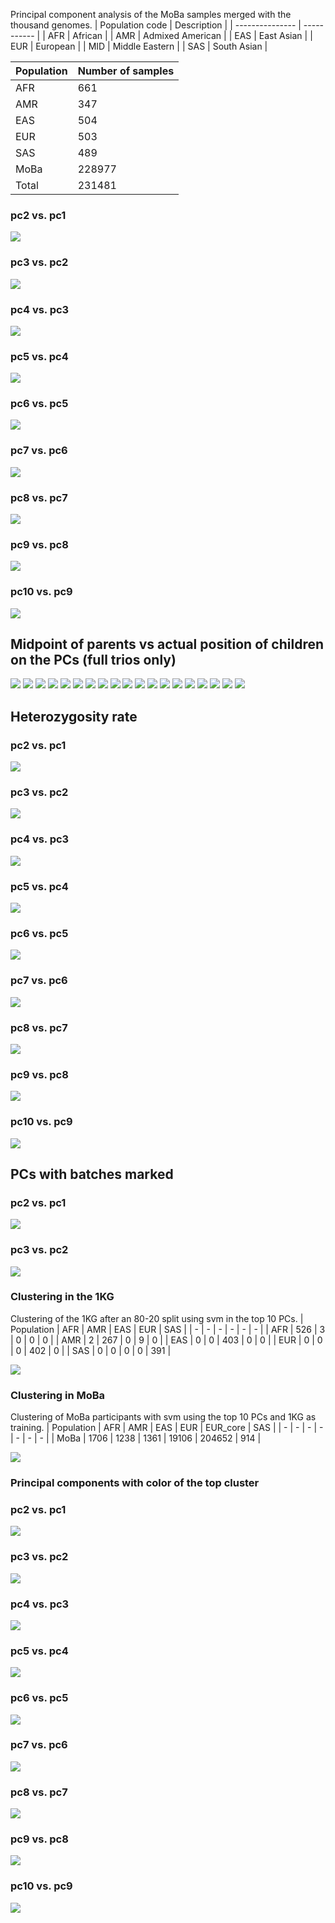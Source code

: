 Principal component analysis of the MoBa samples merged with the thousand genomes.
| Population code | Description |
| --------------- | ----------- |
| AFR | African |
| AMR | Admixed American |
| EAS | East Asian |
| EUR | European |
| MID | Middle Eastern |
| SAS | South Asian |



| Population | Number of samples |
| ---------- | ----------------- |
| AFR | 661 |
| AMR | 347 |
| EAS | 504 |
| EUR | 503 |
| SAS | 489 |
| MoBa | 228977 |
| Total | 231481 |
### pc2 vs. pc1
![](plot/pc1_pc2_1kg.png)
### pc3 vs. pc2
![](plot/pc2_pc3_1kg.png)
### pc4 vs. pc3
![](plot/pc3_pc4_1kg.png)
### pc5 vs. pc4
![](plot/pc4_pc5_1kg.png)
### pc6 vs. pc5
![](plot/pc5_pc6_1kg.png)
### pc7 vs. pc6
![](plot/pc6_pc7_1kg.png)
### pc8 vs. pc7
![](plot/pc7_pc8_1kg.png)
### pc9 vs. pc8
![](plot/pc8_pc9_1kg.png)
### pc10 vs. pc9
![](plot/pc9_pc10_1kg.png)
## Midpoint of parents vs actual position of children on the PCs (full trios only)
![](plot/expected_midpoint_pc_1.png)
![](plot/expected_midpoint_pc_2.png)
![](plot/expected_midpoint_pc_3.png)
![](plot/expected_midpoint_pc_4.png)
![](plot/expected_midpoint_pc_5.png)
![](plot/expected_midpoint_pc_6.png)
![](plot/expected_midpoint_pc_7.png)
![](plot/expected_midpoint_pc_8.png)
![](plot/expected_midpoint_pc_9.png)
![](plot/expected_midpoint_pc_10.png)
![](plot/children_parents_pc1_pc2_trios.png)
![](plot/children_parents_pc2_pc3_trios.png)
![](plot/children_parents_pc3_pc4_trios.png)
![](plot/children_parents_pc4_pc5_trios.png)
![](plot/children_parents_pc5_pc6_trios.png)
![](plot/children_parents_pc6_pc7_trios.png)
![](plot/children_parents_pc7_pc8_trios.png)
![](plot/children_parents_pc8_pc9_trios.png)
![](plot/children_parents_pc9_pc10_trios.png)
## Heterozygosity rate
### pc2 vs. pc1
![](plot/pc1_pc2_stds_het_rate.png)
### pc3 vs. pc2
![](plot/pc2_pc3_stds_het_rate.png)
### pc4 vs. pc3
![](plot/pc3_pc4_stds_het_rate.png)
### pc5 vs. pc4
![](plot/pc4_pc5_stds_het_rate.png)
### pc6 vs. pc5
![](plot/pc5_pc6_stds_het_rate.png)
### pc7 vs. pc6
![](plot/pc6_pc7_stds_het_rate.png)
### pc8 vs. pc7
![](plot/pc7_pc8_stds_het_rate.png)
### pc9 vs. pc8
![](plot/pc8_pc9_stds_het_rate.png)
### pc10 vs. pc9
![](plot/pc9_pc10_stds_het_rate.png)
## PCs with batches marked
### pc2 vs. pc1
![](plot/pc1_pc2_batch.png)
### pc3 vs. pc2
![](plot/pc2_pc3_batch.png)
### Clustering in the 1KG
Clustering of the 1KG after an 80-20 split using svm in the top 10 PCs.
| Population | AFR | AMR | EAS | EUR | SAS |
| - | -  |  -  |  -  |  -  |  -  |
| AFR | 526 | 3 | 0 | 0 | 0 |
| AMR | 2 | 267 | 0 | 9 | 0 |
| EAS | 0 | 0 | 403 | 0 | 0 |
| EUR | 0 | 0 | 0 | 402 | 0 |
| SAS | 0 | 0 | 0 | 0 | 391 |


![](plot/kg_pop_plot.png)
### Clustering in MoBa
Clustering of MoBa participants with svm using the top 10 PCs and 1KG as training.
| Population | AFR | AMR | EAS | EUR | EUR_core | SAS |
| - | -  |  -  |  -  |  -  |  -  |  -  |
| MoBa | 1706 | 1238 | 1361 | 19106 | 204652 | 914 |


![](plot/moba_pop_plot.png)
### Principal components with color of the top cluster
### pc2 vs. pc1
![](plot/pc1_pc2_1kg_inferred.png)
### pc3 vs. pc2
![](plot/pc2_pc3_1kg_inferred.png)
### pc4 vs. pc3
![](plot/pc3_pc4_1kg_inferred.png)
### pc5 vs. pc4
![](plot/pc4_pc5_1kg_inferred.png)
### pc6 vs. pc5
![](plot/pc5_pc6_1kg_inferred.png)
### pc7 vs. pc6
![](plot/pc6_pc7_1kg_inferred.png)
### pc8 vs. pc7
![](plot/pc7_pc8_1kg_inferred.png)
### pc9 vs. pc8
![](plot/pc8_pc9_1kg_inferred.png)
### pc10 vs. pc9
![](plot/pc9_pc10_1kg_inferred.png)
